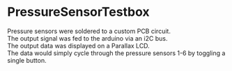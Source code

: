 # PressureSensorTestbox
Pressure sensors were soldered to a custom PCB circuit. <br />
The output signal was fed to the arduino via an i2C bus. <br />
The output data was displayed on a Parallax LCD. <br />
The data would simply cycle through the pressure sensors 1-6 by toggling a single button.
